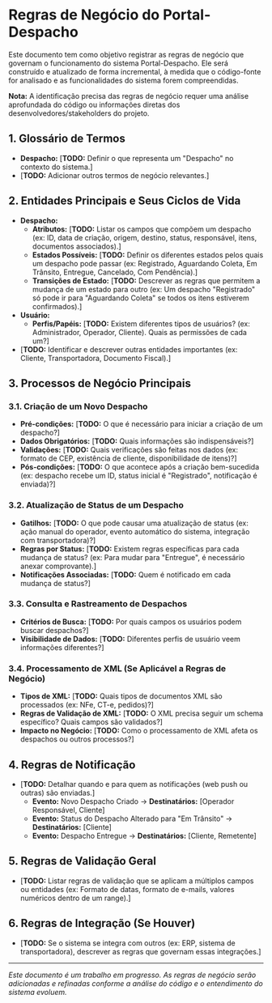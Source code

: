 # Regras de Negócio do Portal-Despacho

Este documento tem como objetivo registrar as regras de negócio que governam o funcionamento do sistema Portal-Despacho. Ele será construído e atualizado de forma incremental, à medida que o código-fonte for analisado e as funcionalidades do sistema forem compreendidas.

**Nota:** A identificação precisa das regras de negócio requer uma análise aprofundada do código ou informações diretas dos desenvolvedores/stakeholders do projeto.

## 1. Glossário de Termos

* **Despacho:** [**TODO:** Definir o que representa um "Despacho" no contexto do sistema.]
* [**TODO:** Adicionar outros termos de negócio relevantes.]

## 2. Entidades Principais e Seus Ciclos de Vida

* **Despacho:**
  * **Atributos:** [**TODO:** Listar os campos que compõem um despacho (ex: ID, data de criação, origem, destino, status, responsável, itens, documentos associados).]
  * **Estados Possíveis:** [**TODO:** Definir os diferentes estados pelos quais um despacho pode passar (ex: Registrado, Aguardando Coleta, Em Trânsito, Entregue, Cancelado, Com Pendência).]
  * **Transições de Estado:** [**TODO:** Descrever as regras que permitem a mudança de um estado para outro (ex: Um despacho "Registrado" só pode ir para "Aguardando Coleta" se todos os itens estiverem confirmados).]
* **Usuário:**
  * **Perfis/Papéis:** [**TODO:** Existem diferentes tipos de usuários? (ex: Administrador, Operador, Cliente). Quais as permissões de cada um?]
* [**TODO:** Identificar e descrever outras entidades importantes (ex: Cliente, Transportadora, Documento Fiscal).]

## 3. Processos de Negócio Principais

### 3.1. Criação de um Novo Despacho

* **Pré-condições:** [**TODO:** O que é necessário para iniciar a criação de um despacho?]
* **Dados Obrigatórios:** [**TODO:** Quais informações são indispensáveis?]
* **Validações:** [**TODO:** Quais verificações são feitas nos dados (ex: formato de CEP, existência de cliente, disponibilidade de itens)?]
* **Pós-condições:** [**TODO:** O que acontece após a criação bem-sucedida (ex: despacho recebe um ID, status inicial é "Registrado", notificação é enviada)?]

### 3.2. Atualização de Status de um Despacho

* **Gatilhos:** [**TODO:** O que pode causar uma atualização de status (ex: ação manual do operador, evento automático do sistema, integração com transportadora)?]
* **Regras por Status:** [**TODO:** Existem regras específicas para cada mudança de status? (ex: Para mudar para "Entregue", é necessário anexar comprovante).]
* **Notificações Associadas:** [**TODO:** Quem é notificado em cada mudança de status?]

### 3.3. Consulta e Rastreamento de Despachos

* **Critérios de Busca:** [**TODO:** Por quais campos os usuários podem buscar despachos?]
* **Visibilidade de Dados:** [**TODO:** Diferentes perfis de usuário veem informações diferentes?]

### 3.4. Processamento de XML (Se Aplicável a Regras de Negócio)

* **Tipos de XML:** [**TODO:** Quais tipos de documentos XML são processados (ex: NFe, CT-e, pedidos)?]
* **Regras de Validação de XML:** [**TODO:** O XML precisa seguir um schema específico? Quais campos são validados?]
* **Impacto no Negócio:** [**TODO:** Como o processamento de XML afeta os despachos ou outros processos?]

## 4. Regras de Notificação

* [**TODO:** Detalhar quando e para quem as notificações (web push ou outras) são enviadas.]
  * **Evento:** Novo Despacho Criado -> **Destinatários:** [Operador Responsável, Cliente]
  * **Evento:** Status do Despacho Alterado para "Em Trânsito" -> **Destinatários:** [Cliente]
  * **Evento:** Despacho Entregue -> **Destinatários:** [Cliente, Remetente]

## 5. Regras de Validação Geral

* [**TODO:** Listar regras de validação que se aplicam a múltiplos campos ou entidades (ex: Formato de datas, formato de e-mails, valores numéricos dentro de um range).]

## 6. Regras de Integração (Se Houver)

* [**TODO:** Se o sistema se integra com outros (ex: ERP, sistema de transportadora), descrever as regras que governam essas integrações.]

---

*Este documento é um trabalho em progresso. As regras de negócio serão adicionadas e refinadas conforme a análise do código e o entendimento do sistema evoluem.*
